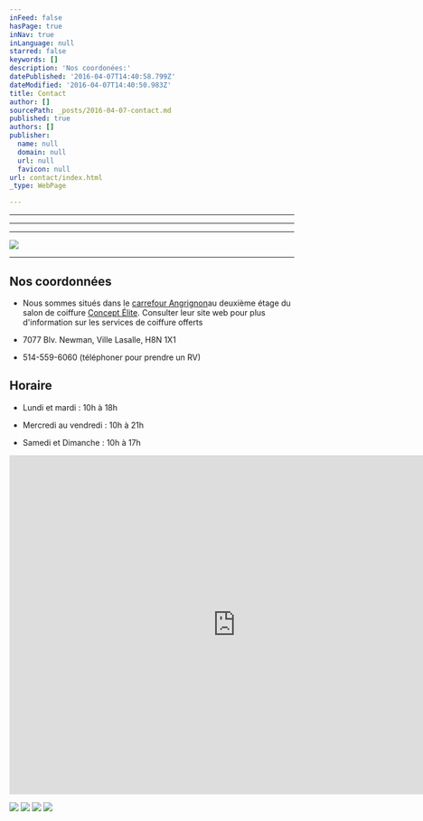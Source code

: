 ```yaml
---
inFeed: false
hasPage: true
inNav: true
inLanguage: null
starred: false
keywords: []
description: 'Nos coordonées:'
datePublished: '2016-04-07T14:40:58.799Z'
dateModified: '2016-04-07T14:40:50.983Z'
title: Contact
author: []
sourcePath: _posts/2016-04-07-contact.md
published: true
authors: []
publisher:
  name: null
  domain: null
  url: null
  favicon: null
url: contact/index.html
_type: WebPage

---
```

****

****

****
![](https://the-grid-user-content.s3-us-west-2.amazonaws.com/db5314e0-9da6-48be-a8c5-7fb186e39728.jpg)

****

## Nos coordonnées

* Nous sommes situés dans le [carrefour Angrignon][0]au deuxième étage du salon de coiffure [Concept Élite][1]. Consulter leur site web pour plus d'information sur les services de coiffure offerts

* 7077
Blv. Newman, Ville Lasalle, H8N 1X1

* 514-559-6060 (téléphoner pour prendre un RV)

## Horaire

* Lundi et mardi : 10h à 18h

* Mercredi au vendredi : 10h à
21h

* Samedi et Dimanche : 10h à 17h

<iframe src="https://www.google.com/maps/embed?pb=!1m14!1m8!1m3!1d11196.457751477443!2d-73.617744!3d45.44735!3m2!1i1024!2i768!4f13.1!3m3!1m2!1s0x0%3A0x3aca6834a28be1a!2sConcept+Ellite!5e0!3m2!1sfr!2sca!4v1460000531638" width="800" height="600" frameborder="0" allowfullscreen="" style=""></iframe>

![](https://the-grid-user-content.s3-us-west-2.amazonaws.com/35852195-3017-4158-abb2-17bc8bc0fd92.jpg)
![](https://the-grid-user-content.s3-us-west-2.amazonaws.com/77188c97-3790-4518-9243-d78ff55032e9.jpg)
![](https://the-grid-user-content.s3-us-west-2.amazonaws.com/7f4f2421-a85c-4bb9-8645-8169c22dd2fc.jpg)
![](https://the-grid-user-content.s3-us-west-2.amazonaws.com/ba0eb756-65c5-4604-bc3d-b0a877565ae8.jpg)

[0]: http://www.carrefourangrignon.com/fr
[1]: http://www.concept-elite.ca/
